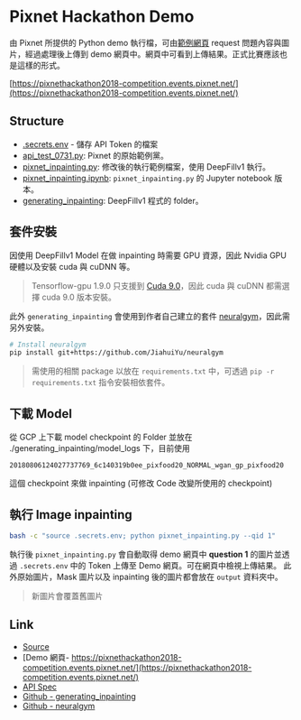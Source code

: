 # Pixnet Hackathon Demo

由 Pixnet 所提供的 Python demo 執行檔，可由[範例網頁](https://pixnethackathon2018-competition.events.pixnet.net/) request 問題內容與圖片，經過處理後上傳到 demo 網頁中。網頁中可看到上傳結果。正式比賽應該也是這樣的形式。 

[https://pixnethackathon2018-competition.events.pixnet.net/](https://pixnethackathon2018-competition.events.pixnet.net/)

## Structure

- [.secrets.env](.secrets.env) - 儲存 API Token 的檔案
- [api_test_0731.py](api_test_0731.py): Pixnet 的原始範例黨。
- [pixnet_inpainting.py](pixnet_inpainting.py): 修改後的執行範例檔案，使用 DeepFillv1 執行。
- [pixnet_inpainting.ipynb](pixnet-inpainting.ipynb): `pixnet_inpainting.py` 的 Jupyter notebook 版本。
- [generating_inpainting](generating_inpainting): DeepFillv1 程式的 folder。

## 套件安裝

因使用 DeepFillv1 Model 在做 inpainting 時需要 GPU 資源，因此 Nvidia GPU 硬體以及安裝 cuda 與 cuDNN 等。

> Tensorflow-gpu 1.9.0 只支援到 [Cuda 9.0](https://developer.nvidia.com/cuda-90-download-archive)，因此 cuda 與 cuDNN 都需選擇 cuda 9.0 版本安裝。

此外 `generating_inpainting` 會使用到作者自己建立的套件 [neuralgym](https://github.com/JiahuiYu/neuralgym)，因此需另外安裝。

```bash
# Install neuralgym
pip install git+https://github.com/JiahuiYu/neuralgym
```

> 需使用的相關 package 以放在 `requirements.txt` 中，可透過 `pip -r requirements.txt` 指令安裝相依套件。

## 下載 Model

從 GCP 上下載 model checkpoint 的 Folder 並放在 ./generating_inpainting/model_logs 下，目前使用

```
20180806124027737769_6c140319b0ee_pixfood20_NORMAL_wgan_gp_pixfood20
```

這個 checkpoint 來做 inpainting (可修改 Code 改變所使用的 checkpoint)

## 執行 Image inpainting 

```bash
bash -c "source .secrets.env; python pixnet_inpainting.py --qid 1"
```

執行後 `pixnet_inpainting.py` 會自動取得 demo 網頁中 **question 1** 的圖片並透過 `.secrets.env` 中的 Token 上傳至 Demo 網頁。可在網頁中檢視上傳結果。
此外原始圖片，Mask 圖片以及 inpainting 後的圖片都會放在 `output` 資料夾中。

> 新圖片會覆蓋舊圖片

## Link

- [Source](https://github.com/pixnet/2018-pixnet-hackathon/blob/master/demos/foodai/api_test_0731.py)
- [Demo 網頁- https://pixnethackathon2018-competition.events.pixnet.net/](https://pixnethackathon2018-competition.events.pixnet.net/)
- [API Spec](https://github.com/pixnet/2018-pixnet-hackathon/blob/master/opendata/food.competition.api.md)
- [Github - generating_inpainting](https://github.com/JiahuiYu/generative_inpainting)
- [Github - neuralgym](https://github.com/JiahuiYu/neuralgym)
